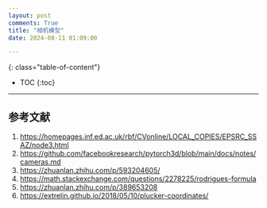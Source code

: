 ```yaml
---
layout: post
comments: True
title: "相机模型"
date: 2024-08-11 01:09:00

---
```


<!--more-->

{: class="table-of-content"}
* TOC
{:toc}

---

## 参考文献
1. https://homepages.inf.ed.ac.uk/rbf/CVonline/LOCAL_COPIES/EPSRC_SSAZ/node3.html
2. https://github.com/facebookresearch/pytorch3d/blob/main/docs/notes/cameras.md
3. https://zhuanlan.zhihu.com/p/593204605/
4. https://math.stackexchange.com/questions/2278225/rodrigues-formula
5. https://zhuanlan.zhihu.com/p/389653208
6. https://extrelin.github.io/2018/05/10/plucker-coordinates/
